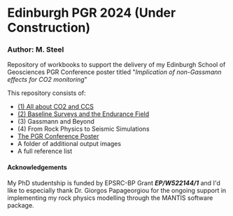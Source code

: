 # Edinburgh PGR 2024 (Under Construction)
### Author: M. Steel
Repository of workbooks to support the delivery of my Edinburgh School of Geosciences PGR Conference poster titled "<i>Implication of non-Gassmann effects for CO2 monitoring</i>"

This repository consists of:
- [(1) All about CO2 and CCS](https://github.com/MartynSteel/EdinburghPGR2024/blob/main/01_all_about_co2_and_ccs.ipynb)
- [(2) Baseline Surveys and the Endurance Field](https://github.com/MartynSteel/EdinburghPGR2024/blob/main/02_baseline_surveys_and_the_endurance_field.ipynb)
- (3) Gassmann and Beyond
- (4) From Rock Physics to Seismic Simulations
- [The PGR Conference Poster](https://github.com/MartynSteel/EdinburghPGR2024/blob/main/PGR_2024_Poster.pdf)
- A folder of additional output images
- A full reference list

#### Acknowledgements
My PhD studentship is funded by EPSRC-BP Grant <i><b>EP/W522144/1</b></i> and I'd like to especially thank Dr. Giorgos Papageorgiou for the ongoing support in implementing my rock physics modelling through the MANTIS software package.
